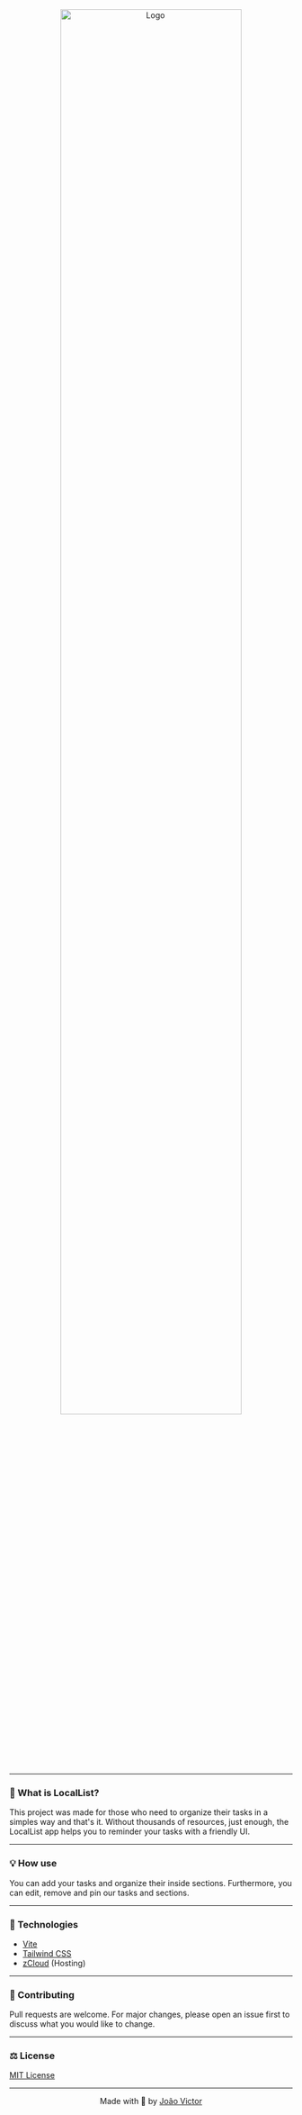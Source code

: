 <div align="center">
    <img src="https://github.com/joaovictornsv/local-list/blob/main/public/banner.png?raw=true" alt="Logo" width="80%" />
</div>

---

### 🧠 What is LocalList?
This project was made for those who need to organize their tasks in a simples way and that's it.
Without thousands of resources, just enough, the LocalList app helps you to reminder your tasks with a friendly UI.

---

### 💡 How use
You can add your tasks and organize their inside sections. Furthermore, you can edit, remove and pin our tasks and sections.

---

### 🚀 Technologies
- [Vite](https://vitejs.dev/)
- [Tailwind CSS](https://tailwindcss.com/)
- [zCloud](https://zcloud.ws/) (Hosting)

---

### 🎁 Contributing
Pull requests are welcome. For major changes, please open an issue first to discuss what you would like to change.

---

### ⚖️ License
[MIT License](https://github.com/joaovictornsv/local-list/blob/main/LICENSE)

---

<div align="center">
    <span>Made with 🤍 by <a href="https://github.com/joaovictornsv">João Victor</a></span>
</div>
